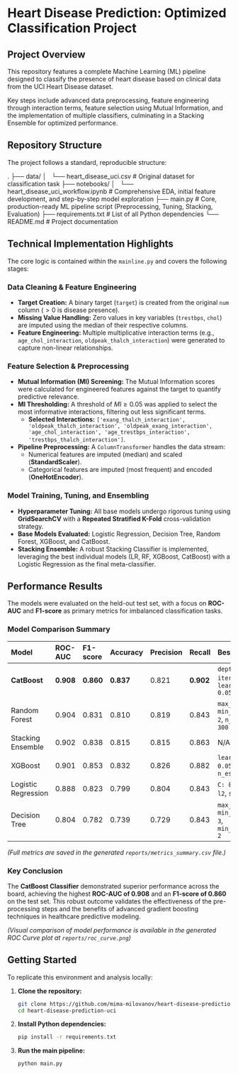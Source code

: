 # Heart Disease Prediction: Optimized Classification Project

## Project Overview

This repository features a complete Machine Learning (ML) pipeline designed to classify the presence of heart disease based on clinical data from the UCI Heart Disease dataset.

Key steps include advanced data preprocessing, feature engineering through interaction terms, feature selection using Mutual Information, and the implementation of multiple classifiers, culminating in a Stacking Ensemble for optimized performance.

## Repository Structure

The project follows a standard, reproducible structure:

. ├── data/ │   └── heart_disease_uci.csv # Original dataset for classification task ├── notebooks/ │   └── heart_disease_uci_workflow.ipynb # Comprehensive EDA, initial feature development, and step-by-step model exploration ├── main.py # Core, production-ready ML pipeline script (Preprocessing, Tuning, Stacking, Evaluation) ├── requirements.txt # List of all Python dependencies └── README.md # Project documentation


## Technical Implementation Highlights

The core logic is contained within the `mainline.py` and covers the following stages:

### Data Cleaning & Feature Engineering

* **Target Creation:** A binary target (`target`) is created from the original `num` column ($>0$ is disease presence).
* **Missing Value Handling:** Zero values in key variables (`trestbps`, `chol`) are imputed using the median of their respective columns.
* **Feature Engineering:** Multiple multiplicative interaction terms (e.g., `age_chol_interaction`, `oldpeak_thalch_interaction`) were generated to capture non-linear relationships.

### Feature Selection & Preprocessing

* **Mutual Information (MI) Screening:** The Mutual Information scores were calculated for engineered features against the target to quantify predictive relevance.
* **MI Thresholding:** A threshold of $MI \geq 0.05$ was applied to select the most informative interactions, filtering out less significant terms.
    * **Selected Interactions:** `['exang_thalch_interaction', 'oldpeak_thalch_interaction', 'oldpeak_exang_interaction', 'age_chol_interaction', 'age_trestbps_interaction', 'trestbps_thalch_interaction']`.
* **Pipeline Preprocessing:** A `ColumnTransformer` handles the data stream:
    * Numerical features are imputed (median) and scaled (**StandardScaler**).
    * Categorical features are imputed (most frequent) and encoded (**OneHotEncoder**).

### Model Training, Tuning, and Ensembling

* **Hyperparameter Tuning:** All base models undergo rigorous tuning using **GridSearchCV** with a **Repeated Stratified K-Fold** cross-validation strategy.
* **Base Models Evaluated:** Logistic Regression, Decision Tree, Random Forest, XGBoost, and CatBoost.
* **Stacking Ensemble:** A robust Stacking Classifier is implemented, leveraging the best individual models (LR, RF, XGBoost, CatBoost) with a Logistic Regression as the final meta-classifier.

## Performance Results

The models were evaluated on the held-out test set, with a focus on **ROC-AUC** and **F1-score** as primary metrics for imbalanced classification tasks.


### Model Comparison Summary

| Model | ROC-AUC | F1-score | Accuracy | Precision | Recall | Best Params |
| :--- | :--- | :--- | :--- | :--- | :--- | :--- |
| **CatBoost** | **0.908** | **0.860** | **0.837** | 0.821 | **0.902** | `depth: 6`, `iterations: 100`, `learning_rate: 0.05` |
| Random Forest | 0.904 | 0.831 | 0.810 | 0.819 | 0.843 | `max_depth: 5`, `min_samples_leaf: 2`, `n_estimators: 300` |
| Stacking Ensemble | 0.902 | 0.838 | 0.815 | 0.815 | 0.863 | N/A (Ensemble) |
| XGBoost | 0.901 | 0.853 | 0.832 | 0.826 | 0.882 | `learning_rate: 0.05`, `max_depth: 3`, `n_estimators: 100` |
| Logistic Regression | 0.888 | 0.823 | 0.799 | 0.804 | 0.843 | `C: 0.1`, `penalty: l2`, `solver: lbfgs` |
| Decision Tree | 0.804 | 0.782 | 0.739 | 0.729 | 0.843 | `max_depth: 5`, `min_samples_leaf: 3`, `min_samples_split: 2` |

*(Full metrics are saved in the generated `reports/metrics_summary.csv` file.)*


### Key Conclusion

The **CatBoost Classifier** demonstrated superior performance across the board, achieving the highest **ROC-AUC of 0.908** and an **F1-score of 0.860** on the test set. This robust outcome validates the effectiveness of the pre-processing steps and the benefits of advanced gradient boosting techniques in healthcare predictive modeling.

*(Visual comparison of model performance is available in the generated ROC Curve plot at `reports/roc_curve.png`)*


## Getting Started

To replicate this environment and analysis locally:

1.  **Clone the repository:**
    ```bash
    git clone https://github.com/mima-milovanov/heart-disease-prediction-uci
    cd heart-disease-prediction-uci
    ```
2.  **Install Python dependencies:**
    ```bash
    pip install -r requirements.txt
    ```
3.  **Run the main pipeline:**
    ```bash
    python main.py
    ```

